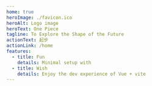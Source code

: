 ```yaml
---
home: true
heroImage: ./favicon.ico
heroAlt: Logo image
heroText: One Piece
tagline: To Explore the Shape of the Future
actionText: 起步
actionLink: /home
features:
  - title: Fun
    details: Minimal setup with 
  - title: Wish
    details: Enjoy the dev experience of Vue + vite
---
```

